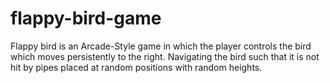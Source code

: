 # flappy-bird-game
Flappy bird is an Arcade-Style game in which the player controls the bird which moves persistently to the right. Navigating the bird such that it is not hit by pipes placed at random positions with random heights.
